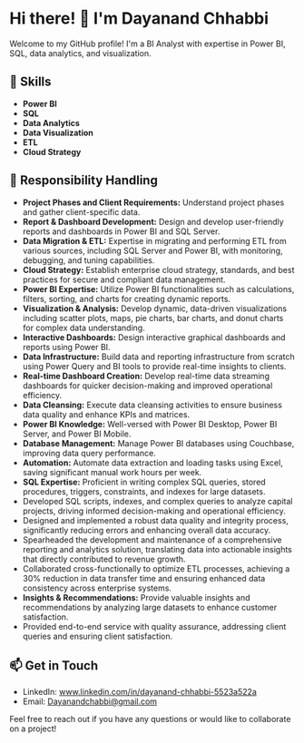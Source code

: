 # Hi there! 👋 I'm Dayanand Chhabbi

Welcome to my GitHub profile! I'm a BI Analyst with expertise in Power BI, SQL, data analytics, and visualization.

## 🔧 Skills

- **Power BI**
- **SQL**
- **Data Analytics**
- **Data Visualization**
- **ETL**
- **Cloud Strategy**

## 💼 Responsibility Handling

- **Project Phases and Client Requirements:** Understand project phases and gather client-specific data.
- **Report & Dashboard Development:** Design and develop user-friendly reports and dashboards in Power BI and SQL Server.
- **Data Migration & ETL:** Expertise in migrating and performing ETL from various sources, including SQL Server and Power BI, with monitoring, debugging, and tuning capabilities.
- **Cloud Strategy:** Establish enterprise cloud strategy, standards, and best practices for secure and compliant data management.
- **Power BI Expertise:** Utilize Power BI functionalities such as calculations, filters, sorting, and charts for creating dynamic reports.
- **Visualization & Analysis:** Develop dynamic, data-driven visualizations including scatter plots, maps, pie charts, bar charts, and donut charts for complex data understanding.
- **Interactive Dashboards:** Design interactive graphical dashboards and reports using Power BI.
- **Data Infrastructure:** Build data and reporting infrastructure from scratch using Power Query and BI tools to provide real-time insights to clients.
- **Real-time Dashboard Creation:** Develop real-time data streaming dashboards for quicker decision-making and improved operational efficiency.
- **Data Cleansing:** Execute data cleansing activities to ensure business data quality and enhance KPIs and matrices.
- **Power BI Knowledge:** Well-versed with Power BI Desktop, Power BI Server, and Power BI Mobile.
- **Database Management:** Manage Power BI databases using Couchbase, improving data query performance.
- **Automation:** Automate data extraction and loading tasks using Excel, saving significant manual work hours per week.
- **SQL Expertise:** Proficient in writing complex SQL queries, stored procedures, triggers, constraints, and indexes for large datasets.
- Developed SQL scripts, indexes, and complex queries to analyze capital projects, driving informed decision-making and operational efficiency.
- Designed and implemented a robust data quality and integrity process, significantly reducing errors and enhancing overall data accuracy.
- Spearheaded the development and maintenance of a comprehensive reporting and analytics solution, translating data into actionable insights that directly contributed to revenue growth.
- Collaborated cross-functionally to optimize ETL processes, achieving a 30% reduction in data transfer time and ensuring enhanced data consistency across enterprise systems.
- **Insights & Recommendations:** Provide valuable insights and recommendations by analyzing large datasets to enhance customer satisfaction.
- Provided end-to-end service with quality assurance, addressing client queries and ensuring client satisfaction.

## 📫 Get in Touch

- LinkedIn: www.linkedin.com/in/dayanand-chhabbi-5523a522a
- Email: Dayanandchabbi@gmail.com

Feel free to reach out if you have any questions or would like to collaborate on a project!
